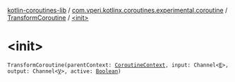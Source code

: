[kotlin-coroutines-lib](../../index.md) / [com.vperi.kotlinx.coroutines.experimental.coroutine](../index.md) / [TransformCoroutine](index.md) / [&lt;init&gt;](./-init-.md)

# &lt;init&gt;

`TransformCoroutine(parentContext: `[`CoroutineContext`](https://kotlinlang.org/api/latest/jvm/stdlib/kotlin.coroutines.experimental/-coroutine-context/index.html)`, input: Channel<`[`E`](index.md#E)`>, output: Channel<`[`V`](index.md#V)`>, active: `[`Boolean`](https://kotlinlang.org/api/latest/jvm/stdlib/kotlin/-boolean/index.html)`)`